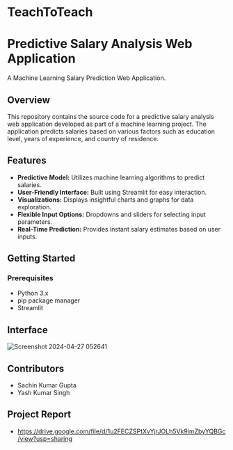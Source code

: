 # TeachToTeach
# Predictive Salary Analysis Web Application 
A Machine Learning Salary Prediction Web Application.



## Overview
This repository contains the source code for a predictive salary analysis web application developed as part of a machine learning project. The application predicts salaries based on various factors such as education level, years of experience, and country of residence.

## Features
- **Predictive Model:** Utilizes machine learning algorithms to predict salaries.
- **User-Friendly Interface:** Built using Streamlit for easy interaction.
- **Visualizations:** Displays insightful charts and graphs for data exploration.
- **Flexible Input Options:** Dropdowns and sliders for selecting input parameters.
- **Real-Time Prediction:** Provides instant salary estimates based on user inputs.

## Getting Started
### Prerequisites
- Python 3.x
- pip package manager
- Streamlit

## Interface
  ![Screenshot 2024-04-27 052641](https://github.com/SACHINkgu/TechToTeach1/assets/90194058/d7fa1dfc-81d3-4e7f-9b3d-1e9103a56fe3)

## Contributors
- Sachin Kumar Gupta
- Yash Kumar Singh
## Project Report 
- https://drive.google.com/file/d/1u2FECZSPtXvYjrJOLh5Vk9imZbyYQBGc/view?usp=sharing



